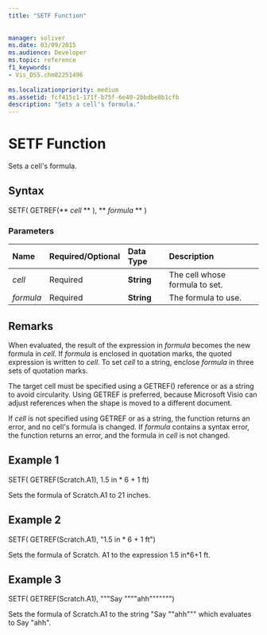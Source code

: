 ```yaml
---
title: "SETF Function"
 
 
manager: soliver
ms.date: 03/09/2015
ms.audience: Developer
ms.topic: reference
f1_keywords:
- Vis_DSS.chm82251496
 
ms.localizationpriority: medium
ms.assetid: fcf415c1-171f-b75f-6e40-2bbdbe8b1cfb
description: "Sets a cell's formula."
---
```


# SETF Function

Sets a cell's formula. 
  
## Syntax

SETF( GETREF(** *cell* ** ), ** *formula* ** ) 
  
### Parameters

|**Name**|**Required/Optional**|**Data Type**|**Description**|
|:-----|:-----|:-----|:-----|
| _cell_ <br/> |Required  <br/> |**String** <br/> |The cell whose formula to set. |
| _formula_ <br/> |Required  <br/> |**String** <br/> |The formula to use. |
   
## Remarks

When evaluated, the result of the expression in  _formula_ becomes the new formula in  _cell_. If  _formula_ is enclosed in quotation marks, the quoted expression is written to  _cell_. To set  _cell_ to a string, enclose  _formula_ in three sets of quotation marks. 
  
The target cell must be specified using a GETREF() reference or as a string to avoid circularity. Using GETREF is preferred, because Microsoft Visio can adjust references when the shape is moved to a different document.
  
If  _cell_ is not specified using GETREF or as a string, the function returns an error, and no cell's formula is changed. If  _formula_ contains a syntax error, the function returns an error, and the formula in  _cell_ is not changed. 
  
## Example 1

SETF( GETREF(Scratch.A1), 1.5 in \* 6 + 1 ft)
  
Sets the formula of Scratch.A1 to 21 inches.
  
## Example 2

SETF( GETREF(Scratch.A1), "1.5 in \* 6 + 1 ft")
  
Sets the formula of Scratch. A1 to the expression 1.5 in\*6+1 ft.
  
## Example 3

SETF( GETREF(Scratch.A1), """Say """"ahh""""""")
  
Sets the formula of Scratch.A1 to the string "Say ""ahh""" which evaluates to Say "ahh".
  

